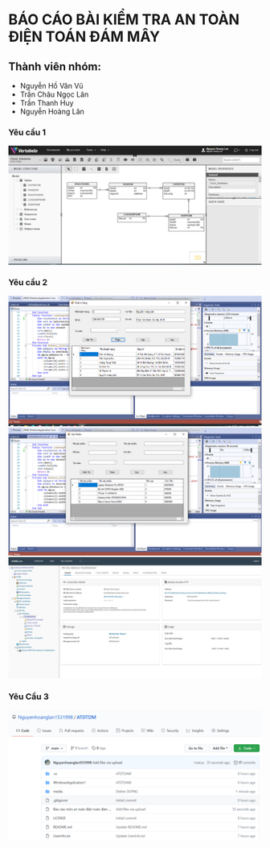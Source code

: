 # BÁO CÁO BÀI KIỂM TRA AN TOÀN ĐIỆN TOÁN ĐÁM MÂY
## Thành viên nhóm:	
- Nguyễn Hồ Văn Vũ 
- Trần Châu Ngọc Lân
- Trần Thanh Huy
- Nguyễn Hoàng Lân
### Yêu cầu 1
![CSDL trên vertabelo](/media/8.PNG)

### Yêu cầu 2 
![Giao diện bảng nhập Khác Hàng](/media/14.PNG)
![Giao diện bảng nhập Sản Phẩm](/media/16.PNG)
![Giao diện giao diện Somee](/media/25.PNG)
### Yêu Cầu 3
![Source code, file docx, User_Info khi đã up lên github](/media/30.PNG)
